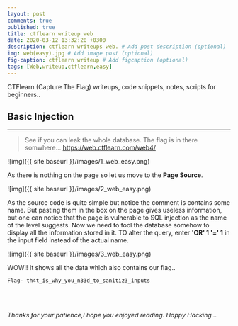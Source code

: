 ```yaml
---
layout: post
comments: true
published: true
title: ctflearn writeup web
date: 2020-03-12 13:32:20 +0300
description: ctflearn writeups web. # Add post description (optional)
img: web(easy).jpg # Add image post (optional)
fig-caption: ctflearn writeup # Add figcaption (optional)
tags: [Web,writeup,ctflearn,easy]
---
```

CTFlearn (Capture The Flag) writeups, code snippets, notes, scripts for beginners..


## Basic Injection

---
>See if you can leak the whole database. The flag is in there somwhere… 
https://web.ctflearn.com/web4/

![img]({{ site.baseurl }}/images/1_web_easy.png)

As there is nothing on the page so let us move to the **Page Source**.

![img]({{ site.baseurl }}/images/2_web_easy.png)

As the source code is quite simple but notice the comment is contains some name.
But pasting them in the box on the page gives useless information, but one can notice that the page is vulnerable to SQL injection as the name of the level suggests.
Now we need to fool the database somehow to display all the information stored in it.
TO alter the query, enter **'OR' 1 '=' 1** in the input field instead of the actual name.

![img]({{ site.baseurl }}/images/3_web_easy.png)

WOW!!
It shows all the data which also contains our flag..

```Flag- th4t_is_why_you_n33d_to_sanitiz3_inputs```

<br>
<br>

<i>Thanks for your patience,I hope you enjoyed reading. Happy Hacking... </i>
